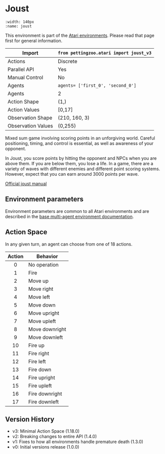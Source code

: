 
# Joust

```{figure} ../_static/videos/multi-agent-environments/joust.gif
:width: 140px
:name: joust
```

This environment is part of the <a href='..'>Atari environments</a>. Please read that page first for general information.

| Import               | `from pettingzoo.atari import joust_v3` |
|----------------------|-----------------------------------------|
| Actions              | Discrete                                |
| Parallel API         | Yes                                     |
| Manual Control       | No                                      |
| Agents               | `agents= ['first_0', 'second_0']`       |
| Agents               | 2                                       |
| Action Shape         | (1,)                                    |
| Action Values        | [0,17]                                  |
| Observation Shape    | (210, 160, 3)                           |
| Observation Values   | (0,255)                                 |

Mixed sum game involving scoring points in an unforgiving world. Careful positioning, timing, and control is essential, as well as awareness of your opponent.

In Joust, you score points by hitting the opponent and NPCs when you are above them. If you are below them, you lose a life. In a game, there are a variety of waves with different enemies and different point scoring systems. However, expect that you can earn around 3000 points per wave.

[Official joust manual](https://atariage.com/manual_html_page.php?SoftwareLabelID=253)

## Environment parameters

Environment parameters are common to all Atari environments and are described in the [base multi-agent environment documentation](../multi-agent-environments).

## Action Space

In any given turn, an agent can choose from one of 18 actions.

| Action | Behavior       |
|:------:|----------------|
|   0    | No operation   |
|   1    | Fire           |
|   2    | Move up        |
|   3    | Move right     |
|   4    | Move left      |
|   5    | Move down      |
|   6    | Move upright   |
|   7    | Move upleft    |
|   8    | Move downright |
|   9    | Move downleft  |
|   10   | Fire up        |
|   11   | Fire right     |
|   12   | Fire left      |
|   13   | Fire down      |
|   14   | Fire upright   |
|   15   | Fire upleft    |
|   16   | Fire downright |
|   17   | Fire downleft  |

## Version History

* v3: Minimal Action Space (1.18.0)
* v2: Breaking changes to entire API (1.4.0)
* v1: Fixes to how all environments handle premature death (1.3.0)
* v0: Initial versions release (1.0.0)
